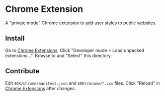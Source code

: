 # Chrome Extension

A "private mode" Chrome extension
to add user styles to public websites.

## Install

Go to [Chrome Extensions][ext].
Click "Developer mode > Load unpacked extensions...".
Browse to and "Select" this directory.

## Contribute

Edit `$OK/chrome/manifest.json` and
`$OK/chrome/*.css` files.
Click "Reload" in [Chrome Extensions][ext] after changes.

[ext]: chrome://extensions
